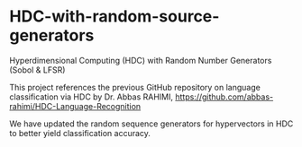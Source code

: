 # HDC-with-random-source-generators
Hyperdimensional Computing (HDC) with Random Number Generators (Sobol &amp; LFSR)

This project references the previous GitHub repository on language classification via HDC by Dr. Abbas RAHIMI, https://github.com/abbas-rahimi/HDC-Language-Recognition

We have updated the random sequence generators for hypervectors in HDC to better yield classification accuracy.
